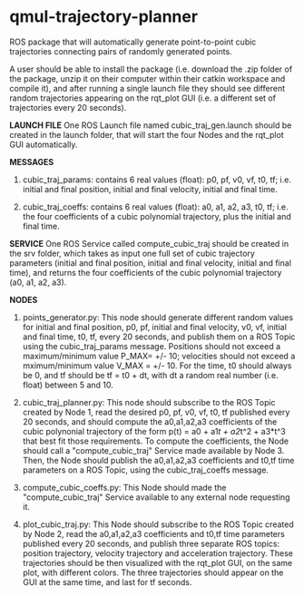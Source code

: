 # qmul-trajectory-planner
ROS package that will automatically generate point-to-point cubic trajectories connecting pairs of randomly generated points.

A user should be able to install the package (i.e. download the .zip folder of the package, unzip it on their computer within
their catkin workspace and compile it), and after running a single launch file they should see different random trajectories
appearing on the rqt_plot GUI (i.e. a different set of trajectories every 20 seconds).

**LAUNCH FILE**
One ROS Launch file named cubic_traj_gen.launch should be created in the
launch folder, that will start the four Nodes and the rqt_plot GUI automatically.

**MESSAGES**
1. cubic_traj_params: contains 6 real values (float): p0, pf, v0, vf, t0, tf; i.e.
initial and final position, initial and final velocity, initial and final time.

2. cubic_traj_coeffs: contains 6 real values (float): a0, a1, a2, a3, t0, tf; i.e.
the four coefficients of a cubic polynomial trajectory, plus the initial and final time.

**SERVICE**
One ROS Service called compute_cubic_traj should be created in the srv folder,
which takes as input one full set of cubic trajectory parameters (initial and final
position, initial and final velocity, initial and final time), and returns the four
coefficients of the cubic polynomial trajectory (a0, a1, a2, a3).

**NODES**
1. points_generator.py: This node should generate different random values for initial and final
position, p0, pf, initial and final velocity, v0, vf, initial and final time, t0, tf, every 20
seconds, and publish them on a ROS Topic using the  cubic_traj_params message.
Positions should not exceed a maximum/minimum value P_MAX= +/- 10; velocities
should not exceed a mximum/minimum value V_MAX = +/- 10. For the time, t0
should always be 0, and tf should be tf = t0 + dt, with dt a random real number (i.e.
float) between 5 and 10.

2. cubic_traj_planner.py: This node should subscribe to the ROS Topic created by
Node 1, read the desired p0, pf, v0, vf, t0, tf published every 20 seconds, and
should compute the a0,a1,a2,a3 coefficients of the cubic polynonial trajectory of the
form p(t) = a0 + a1*t + a2*t^2 + a3*t^3 that best fit those requirements. To compute
the coefficients, the Node should call a "compute_cubic_traj" Service made
available by Node 3. Then, the Node should publish the a0,a1,a2,a3 coefficients
and t0,tf time parameters on a ROS Topic, using the cubic_traj_coeffs message.

3. compute_cubic_coeffs.py: This Node should made the "compute_cubic_traj"
Service available to any external node requesting it.

4.  plot_cubic_traj.py: This Node should subscribe to the ROS Topic created by
Node 2, read the a0,a1,a2,a3 coefficients and t0,tf time parameters published every
20 seconds, and publish three separate ROS topics: position trajectory, velocity
trajectory and acceleration trajectory. These trajectories should be then visualized
with the rqt_plot GUI, on the same plot, with different colors. The three trajectories
should appear on the GUI at the same time, and last for tf seconds.